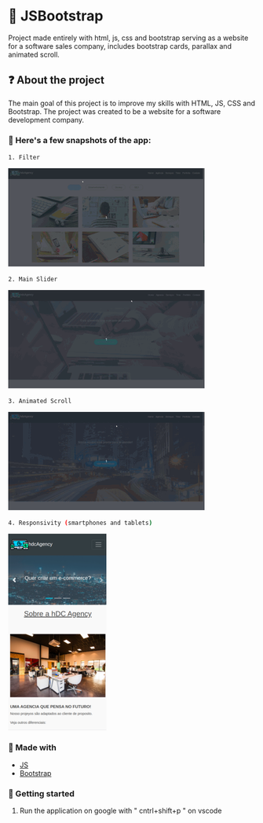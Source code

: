 # :closed_book: JSBootstrap
Project made entirely with html, js, css and bootstrap serving as a website for a software sales company, includes bootstrap cards, parallax and animated scroll.

## :question: About the project

The main goal of this project is to improve my skills with HTML, JS, CSS and Bootstrap. The project was created to be a website for a software development company.
  
### :iphone: Here's a few snapshots of the app:

```sh
1. Filter
```
![filter](https://github.com/SousaVictorH/JSBootstrap/blob/master/projectImg/filtro.gif)
```sh
2. Main Slider
```
![mainSlider](https://github.com/SousaVictorH/JSBootstrap/blob/master/projectImg/mainSlider.gif)
```sh
3. Animated Scroll
```
![animatedScroll](https://github.com/SousaVictorH/JSBootstrap/blob/master/projectImg/scrollAnimado.gif)
```sh
4. Responsivity (smartphones and tablets)
```
![responsivity](https://github.com/SousaVictorH/JSBootstrap/blob/master/projectImg/responsividade.png)

###  :hammer: Made with

- [JS](https://www.javascript.com/)
- [Bootstrap](https://getbootstrap.com/)

<!-- GETTING STARTED -->

### :triangular_flag_on_post: Getting started

1. Run the application on google with " cntrl+shift+p " on vscode
